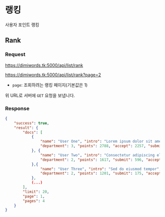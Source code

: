 # 랭킹
사용자 포인트 랭킹

## Rank

### Request

https://dimiwords.tk:5000/api/list/rank

https://dimiwords.tk:5000/api/list/rank?page=2

- `page`: 조회하려는 랭킹 페이지(기본값은 1)

위 URL로 서버에 `GET` 요청을 보냅니다.

### Response

```json
{
    "success": true,
    "result": {
        "docs": [
            { 
                "name": "User One", "intro": "Lorem ipsum dolor sit amet",
                "department": 3, "points": 2788, "accept": 2257, "submit": 2532
            }, {
                "name": "User Two", "intro": "Consectetur adipiscing elit",
                "department": 2, "points": 1617, "submit": 596, "accept": 547
            },{
                "name": "User Three", "intro": "Sed do eiusmod tempor",
                "department": 2, "points": 1201, "submit": 175, "accept": 161
            },
            (...)
        ],
        "limit": 20,
        "page": 1,
        "pages": 4
    }
}
```
